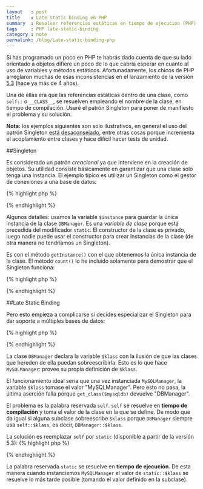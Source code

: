 ```yaml
---
layout   : post
title    : Late static binding en PHP
summary  : Resolver referencias estáticas en tiempo de ejecución (PHP)
tags     : PHP late-static-binding
category : note
permalink: /blog/Late-static-binding-php
---
```


Si has programado un poco en PHP te habrás dado cuenta de que su lado
orientado a objetos difiere un poco de lo que cabría esperar en cuanto
al uso de variables y métodos estáticos. Afortunadamente, los chicos
de PHP arreglaron muchas de esas inconsistencias en el lanzamiento de
la versión [5.3][1] (hace ya más de 4 años).

Una de ellas era que las referencias estáticas dentro de una clase,
como `self::` o `__CLASS__`, se resuelven empleando
el nombre de la clase, en tiempo de compilación. Usaré el patrón
Singleton para poner de manifiesto el problema y su solución.

**Nota:**
los ejemplos siguientes son solo ilustrativos, en general el uso
del patrón Singleton [está desaconsejado][2], entre otras cosas porque
incrementa el acoplamiento entre clases y hace difícil hacer
tests de unidad.

##Singleton

Es considerado un patrón *creacional* ya que interviene
en la creación de objetos. Su utilidad consiste básicamente en garantizar
que una clase solo tenga una instancia. El ejemplo típico es utilizar un
Singleton como el gestor de conexiones a una base de datos:

{% highlight php %}
<?php
   class DBManager {
      private static $instance;
      protected static $klass = __CLASS__;
      private static $count = 0;

      private function __construct() {}

      public static function getInstance() {
         if (self::$instance == null) {
            self::$instance = new self::$klass;
            self::$count += 1;
         }
         return self::$instance;
      }

      public static function count() {
         return self::$count;
      }
   }
?>
{% endhighlight %}

Algunos detalles: usamos la variable `$instance` para guardar la única
instancia de la clase `DBManager`. Es una *variable de clase* porque
está precedida del modificador `static`.
El constructor de la clase es privado, luego nadie puede usar el constructor
para crear instancias de la clase (de otra manera no tendríamos un Singleton).

Es con el método `getInstance()` con el que obtenemos la única instancia
de la clase.
El método `count()` lo he incluido solamente para demostrar que el
Singleton funciona:

{% highlight php %}
<?php
   $db = DBManager::getInstance();
   assert (DBManager::count() == 1);
   $db2 = DBManager::getInstance();
   assert (DBManager::count() == 1); // Siempre es 1
?>
{% endhighlight %}

##Late Static Binding

Pero esto empieza a complicarse si decides especializar el Singleton para dar soporte
a múltiples bases de datos:

{% highlight php %}
<?php
   class MySQLManager extends DBManager {
      protected static $klass = __CLASS__;
   }

   $mysqldb = MySQLManager::getInstance();
   assert (get_class($mysqldb) == 'MySQLManager'); // Falla
?>
{% endhighlight %}

La clase `DBManager` declara la variable
`$klass` con la ilusión de que las clases que hereden de ella puedan sobreescribirla.
Esto es lo que hace `MySQLManager`: provee su propia definición de `$klass`.

El funcionamiento ideal sería que una vez instanciada `MySQLManager`, la variable
`$klass` tomase el valor "MySQLManager". Pero esto no
pasa, la última aserción falla porque `get_class($mysqldb)` devuelve "DBManager".

El problema es la palabra reservada `self`. `self` se resuelve en **tiempo de compilación**
y toma el valor de la clase en la que se define. De modo que da igual si alguna
subclase sobreescribe `$klass` porque `DBManager` siempre usa `self::$klass`, es decir,
`DBManager::$klass`.

La solución es reemplazar `self` por `static` (disponible a partir de la versión 5.3):
{% highlight php %}
<?php
   class DBManager {
      private static $instance;
      protected static $klass = __CLASS__;
      private function __construct() {}

      public static function getInstance() {
         if (self::$instance == null) {
            self::$instance = new static::$klass;
         }
         return self::$instance;
      }
   }

   class MySQLManager extends DBManager {
      protected static $klass = __CLASS__;
   }

   $mysqldb = MySQLManager::getInstance();
   assert (get_class($mysqldb) == 'MySQLManager'); // Ok
?>
{% endhighlight %}

La palabra reservada `static` se resuelve en **tiempo de ejecución**.
De esta manera cuando instanciemos `MySQLManager` el valor de `static::$klass`
se resuelve lo más tarde posible (tomando el valor definido en la subclase).


[1]: http://php.net/releases/5_3_0.php
[2]: http://www.ibm.com/developerworks/webservices/library/co-single/index.html
